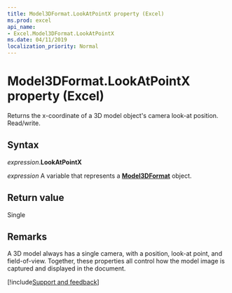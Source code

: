 ```yaml
---
title: Model3DFormat.LookAtPointX property (Excel)
ms.prod: excel
api_name:
- Excel.Model3DFormat.LookAtPointX
ms.date: 04/11/2019
localization_priority: Normal
---
```



# Model3DFormat.LookAtPointX property (Excel)

Returns the x-coordinate of a 3D model object's camera look-at position. Read/write.

## Syntax

_expression_.**LookAtPointX**

_expression_ A variable that represents a **[Model3DFormat](Excel.Model3DFormat.md)** object.

## Return value

Single


## Remarks

A 3D model always has a single camera, with a position, look-at point, and field-of-view. Together, these properties all control how the model image is captured and displayed in the document.




[!include[Support and feedback](~/includes/feedback-boilerplate.md)]